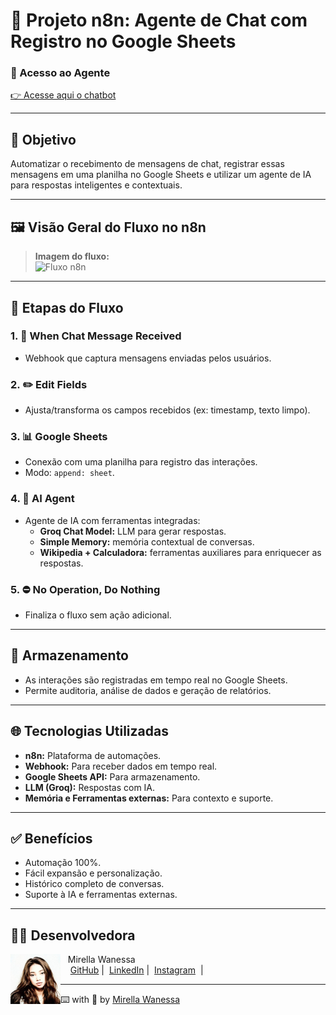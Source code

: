 # 🎯 Projeto n8n: Agente de Chat com Registro no Google Sheets

### 🔗 Acesso ao Agente  
[👉 Acesse aqui o chatbot](https://mirellawanessa.app.n8n.cloud/webhook/fd79a997-d21f-4621-84d2-70d5458ddafb/chat)

---

## 🧠 Objetivo

Automatizar o recebimento de mensagens de chat, registrar essas mensagens em uma planilha no Google Sheets e utilizar um agente de IA para respostas inteligentes e contextuais.

---

## 🖼️ Visão Geral do Fluxo no n8n

> **Imagem do fluxo:**  
> ![Fluxo n8n](CAMINHO_DA_IMAGEM)

---

## 🔄 Etapas do Fluxo

### 1. **📩 When Chat Message Received**
- Webhook que captura mensagens enviadas pelos usuários.

### 2. **✏️ Edit Fields**
- Ajusta/transforma os campos recebidos (ex: timestamp, texto limpo).

### 3. **📊 Google Sheets**
- Conexão com uma planilha para registro das interações.
- Modo: `append: sheet`.

### 4. **🤖 AI Agent**
- Agente de IA com ferramentas integradas:
  - **Groq Chat Model:** LLM para gerar respostas.
  - **Simple Memory:** memória contextual de conversas.
  - **Wikipedia + Calculadora:** ferramentas auxiliares para enriquecer as respostas.

### 5. **⛔ No Operation, Do Nothing**
- Finaliza o fluxo sem ação adicional.

---

## 📁 Armazenamento

- As interações são registradas em tempo real no Google Sheets.
- Permite auditoria, análise de dados e geração de relatórios.

---

## 🌐 Tecnologias Utilizadas

- **n8n:** Plataforma de automações.
- **Webhook:** Para receber dados em tempo real.
- **Google Sheets API:** Para armazenamento.
- **LLM (Groq):** Respostas com IA.
- **Memória e Ferramentas externas:** Para contexto e suporte.

---

## ✅ Benefícios

- Automação 100%.
- Fácil expansão e personalização.
- Histórico completo de conversas.
- Suporte à IA e ferramentas externas.

---

## 👩‍💻 Desenvolvedora

<p>
  <img 
    align="left" 
    width="80" 
    src="https://github.com/Mirellawanessa/DIO-Trilha-Java-Basico/blob/main/GitHub/imagens/User.jpeg?raw=true"
  />
  <p>&nbsp;&nbsp;&nbsp;Mirella Wanessa<br>
  &nbsp;&nbsp;&nbsp;
  <a href="https://github.com/Mirellawanessa">GitHub</a>&nbsp;|&nbsp;
  <a href="https://www.linkedin.com/in/mirellawanessa/">LinkedIn</a>&nbsp;|&nbsp;
  <a href="https://www.instagram.com/itsmirella._/">Instagram</a>
  &nbsp;|&nbsp;</p>
</p>

---

⌨️ with 💜 by [Mirella Wanessa](https://github.com/Mirellawanessa)


